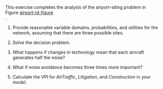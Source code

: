 

This exercise completes the analysis of the
airport-siting problem in Figure <a class="insideBookFigRef" target="_blank" href="https://aimacode.github.io/figures/airport-id-figure.png">airport-id-figure</a><br>.

1.  Provide reasonable variable domains, probabilities, and utilities
    for the network, assuming that there are three possible sites.<br>

2.  Solve the decision problem.<br>

3.  What happens if changes in technology mean that each aircraft
    generates half the noise?<br>

4.  What if noise avoidance becomes three times more important?<br>

5.  Calculate the VPI for ${AirTraffic}$, ${Litigation}$, and
    ${Construction}$ in your model.<br>

